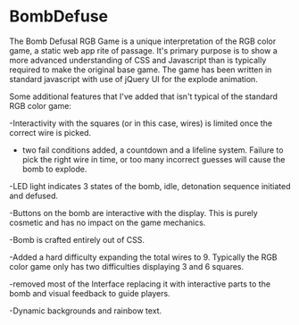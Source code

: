 # BombDefuse

The Bomb Defusal RGB Game is a unique interpretation of the RGB color game, a static web app rite of passage. It's primary purpose is to show a more advanced understanding of CSS and Javascript than is typically required to make the original base game. The game has been written in standard javascript with use of jQuery UI for the explode animation.


Some additional features that I've added that isn't typical of the standard RGB color game:

-Interactivity with the squares (or in this case, wires) is limited once the correct wire is picked.

- two fail conditions added, a countdown and a lifeline system. Failure to pick the right wire in time, or too many incorrect guesses will cause the bomb to explode. 

-LED light indicates 3 states of the bomb, idle, detonation sequence initiated and defused. 

-Buttons on the bomb are interactive with the display. This is purely cosmetic and has no impact on the game mechanics. 

-Bomb is crafted entirely out of CSS.

-Added a hard difficulty expanding the total wires to 9. Typically the RGB color game only has two difficulties displaying 3 and 6 squares.

-removed most of the Interface replacing it with interactive parts to the bomb and visual feedback to guide players.

-Dynamic backgrounds and rainbow text.
